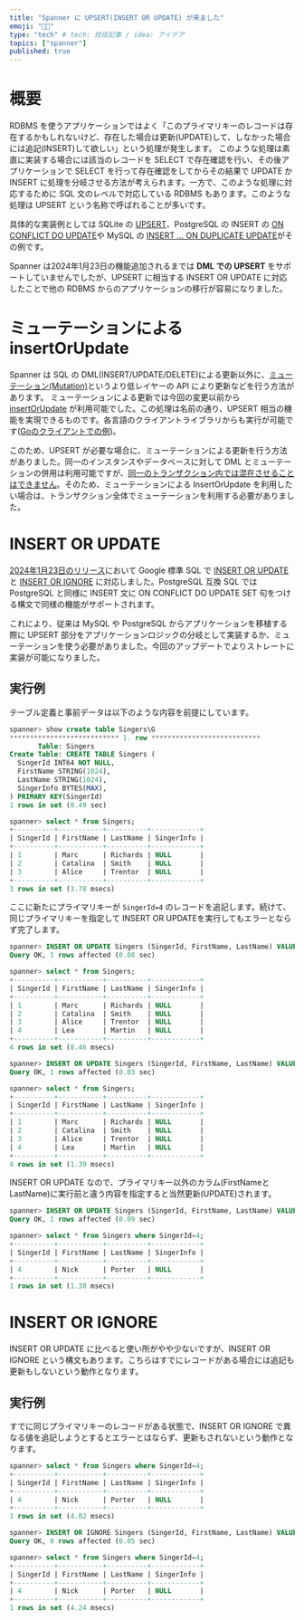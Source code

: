```yaml
---
title: "Spanner に UPSERT(INSERT OR UPDATE) が来ました"
emoji: "👨‍🔧"
type: "tech" # tech: 技術記事 / idea: アイデア
topics: ["spanner"]
published: true
---
```

# 概要
RDBMS を使うアプリケーションではよく「このプライマリキーのレコードは存在するかもしれないけど、存在した場合は更新(UPDATE)して、しなかった場合には追記(INSERT)して欲しい」という処理が発生します。
このような処理は素直に実装する場合には該当のレコードを SELECT で存在確認を行い、その後アプリケーションで SELECT を行って存在確認をしてからその結果で UPDATE か INSERT に処理を分岐させる方法が考えられます。一方で、このような処理に対応するために SQL 文のレベルで対応している RDBMS もあります。このような処理は UPSERT という名称で呼ばれることが多いです。

具体的な実装例としては SQLite の [UPSERT](https://www.sqlite.org/lang_upsert.html)、PostgreSQL の INSERT の [ON CONFLICT DO UPDATE](https://www.postgresql.jp/document/15/html/sql-insert.html#SQL-ON-CONFLICT)や MySQL の [INSERT ... ON DUPLICATE UPDATE](https://dev.mysql.com/doc/refman/8.0/ja/insert-on-duplicate.html)がその例です。

Spanner は2024年1月23日の機能追加されるまでは **DML での UPSERT** をサポートしていませんでしたが、UPSERT に相当する INSERT OR UPDATE に対応したことで他の RDBMS からのアプリケーションの移行が容易になりました。

# ミューテーションによる insertOrUpdate
Spanner は SQL の DML(INSERT/UPDATE/DELETE)による更新以外に、[ミューテーション(Mutation)](https://cloud.google.com/spanner/docs/modify-mutation-api?hl=ja)というより低レイヤーの API により更新などを行う方法があります。
ミューテーションによる更新では今回の変更以前から [insertOrUpdate](https://cloud.google.com/spanner/docs/reference/rest/v1/Mutation#FIELDS.insert_or_update) が利用可能でした。この処理は名前の通り、UPSERT 相当の機能を実現できるものです。各言語のクライアントライブラリからも実行が可能です([Goのクライアントでの例](https://pkg.go.dev/cloud.google.com/go/spanner#InsertOrUpdate))。

このため、UPSERT が必要な場合に、ミューテーションによる更新を行う方法がありました。同一のインスタンスやデータベースに対して DML とミューテーションの併用は利用可能ですが、[同一のトランザクション内では混在させることはできません](https://cloud.google.com/spanner/docs/dml-versus-mutations?hl=ja#best_practice_-_avoid_mixing_dml_and_mutation_in_the_same_transaction)。そのため、ミューテーションによる InsertOrUpdate を利用したい場合は、トランザクション全体でミューテーションを利用する必要がありました。

# INSERT OR UPDATE
[2024年1月23日のリリース](https://cloud.google.com/spanner/docs/release-notes?hl=ja#January_23_2024)において Google 標準 SQL で [INSERT OR UPDATE](https://cloud.google.com/spanner/docs/reference/standard-sql/dml-syntax#insert-or-update) と [INSERT OR IGNORE](https://cloud.google.com/spanner/docs/reference/standard-sql/dml-syntax#insert-ignore) に対応しました。PostgreSQL 互換 SQL では PostgreSQL と同様に INSERT 文に ON CONFLICT DO UPDATE SET 句をつける構文で同様の機能がサポートされます。

これにより、従来は MySQL や PostgreSQL からアプリケーションを移植する際に UPSERT 部分をアプリケーションロジックの分岐として実装するか、ミューテーションを使う必要がありました。今回のアップデートでよりストレートに実装が可能になりました。

## 実行例
テーブル定義と事前データは以下のような内容を前提にしています。
```sql
spanner> show create table Singers\G
*************************** 1. row ***************************
       Table: Singers
Create Table: CREATE TABLE Singers (
  SingerId INT64 NOT NULL,
  FirstName STRING(1024),
  LastName STRING(1024),
  SingerInfo BYTES(MAX),
) PRIMARY KEY(SingerId)
1 rows in set (0.49 sec)

spanner> select * from Singers;
+----------+-----------+----------+------------+
| SingerId | FirstName | LastName | SingerInfo |
+----------+-----------+----------+------------+
| 1        | Marc      | Richards | NULL       |
| 2        | Catalina  | Smith    | NULL       |
| 3        | Alice     | Trentor  | NULL       |
+----------+-----------+----------+------------+
3 rows in set (3.78 msecs)
```

ここに新たにプライマリキーが `SingerId=4` のレコードを追記します。続けて、同じプライマリキーを指定して INSERT OR UPDATEを実行してもエラーとならず完了します。
```sql
spanner> INSERT OR UPDATE Singers (SingerId, FirstName, LastName) VALUES (4, 'Lea', 'Martin');
Query OK, 1 rows affected (0.08 sec)

spanner> select * from Singers;
+----------+-----------+----------+------------+
| SingerId | FirstName | LastName | SingerInfo |
+----------+-----------+----------+------------+
| 1        | Marc      | Richards | NULL       |
| 2        | Catalina  | Smith    | NULL       |
| 3        | Alice     | Trentor  | NULL       |
| 4        | Lea       | Martin   | NULL       |
+----------+-----------+----------+------------+
4 rows in set (8.46 msecs)

spanner> INSERT OR UPDATE Singers (SingerId, FirstName, LastName) VALUES (4, 'Lea', 'Martin');
Query OK, 1 rows affected (0.03 sec)

spanner> select * from Singers;
+----------+-----------+----------+------------+
| SingerId | FirstName | LastName | SingerInfo |
+----------+-----------+----------+------------+
| 1        | Marc      | Richards | NULL       |
| 2        | Catalina  | Smith    | NULL       |
| 3        | Alice     | Trentor  | NULL       |
| 4        | Lea       | Martin   | NULL       |
+----------+-----------+----------+------------+
4 rows in set (1.39 msecs)
```
INSERT OR UPDATE なので、プライマリキー以外のカラム(FirstNameとLastName)に実行前と違う内容を指定すると当然更新(UPDATE)されます。
```sql
spanner> INSERT OR UPDATE Singers (SingerId, FirstName, LastName) VALUES (4, 'Nick', 'Porter');
Query OK, 1 rows affected (0.09 sec)

spanner> select * from Singers where SingerId=4;
+----------+-----------+----------+------------+
| SingerId | FirstName | LastName | SingerInfo |
+----------+-----------+----------+------------+
| 4        | Nick      | Porter   | NULL       |
+----------+-----------+----------+------------+
1 rows in set (1.38 msecs)
```

# INSERT OR IGNORE
INSERT  OR UPDATE に比べると使い所がやや少ないですが、INSERT OR IGNORE という構文もあります。こちらはすでにレコードがある場合には追記も更新もしないという動作となります。

## 実行例
すでに同じプライマリキーのレコードがある状態で、INSERT OR IGNORE で異なる値を追記しようとするとエラーとはならず、更新もされないという動作となります。
```sql
spanner> select * from Singers where SingerId=4;
+----------+-----------+----------+------------+
| SingerId | FirstName | LastName | SingerInfo |
+----------+-----------+----------+------------+
| 4        | Nick      | Porter   | NULL       |
+----------+-----------+----------+------------+
1 rows in set (4.02 msecs)

spanner> INSERT OR IGNORE Singers (SingerId, FirstName, LastName) VALUES (4, 'Nick', 'Porter');
Query OK, 0 rows affected (0.05 sec)

spanner> select * from Singers where SingerId=4;
+----------+-----------+----------+------------+
| SingerId | FirstName | LastName | SingerInfo |
+----------+-----------+----------+------------+
| 4        | Nick      | Porter   | NULL       |
+----------+-----------+----------+------------+
1 rows in set (4.24 msecs)
```
